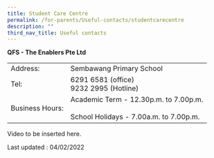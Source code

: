 ```yaml
---
title: Student Care Centre
permalink: /for-parents/Useful-contacts/studentcarecentre
description: ""
third_nav_title: Useful contacts
---
```

**QFS - The Enablers Pte Ltd**

|  |  |
|---|---|
| Address: | Sembawang Primary School |
| Tel: | 6291 6581 (office)<br>9232 2995 (Hotline) |
| Business Hours: | Academic Term - 12.30p.m. to 7.00p.m. <br><br>School Holidays - 7.00a.m. to 7.00p.m. |

Video to be inserted here.

Last updated : 04/02/2022